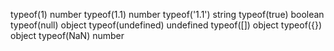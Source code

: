 typeof(1)		          number
typeof(1.1)		        number
typeof('1.1')		      string
typeof(true)		      boolean
typeof(null)		      object
typeof(undefined)		  undefined
typeof([])		        object
typeof({})		        object
typeof(NaN)		        number
